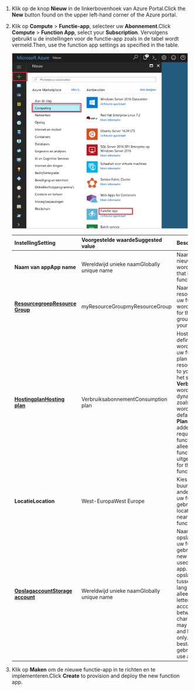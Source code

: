1. <span data-ttu-id="87f4d-101">Klik op de knop **Nieuw** in de linkerbovenhoek van Azure Portal.</span><span class="sxs-lookup"><span data-stu-id="87f4d-101">Click the **New** button found on the upper left-hand corner of the Azure portal.</span></span>

1. <span data-ttu-id="87f4d-102">Klik op **Compute** > **Functie-app**, selecteer uw **Abonnement**.</span><span class="sxs-lookup"><span data-stu-id="87f4d-102">Click **Compute** > **Function App**, select your **Subscription**.</span></span> <span data-ttu-id="87f4d-103">Vervolgens gebruikt u de instellingen voor de functie-app zoals in de tabel wordt vermeld.</span><span class="sxs-lookup"><span data-stu-id="87f4d-103">Then, use the function app settings as specified in the table.</span></span>

    ![Functie-app maken in Azure Portal](./media/functions-create-function-app-portal/function-app-create-flow.png)

    | <span data-ttu-id="87f4d-105">Instelling</span><span class="sxs-lookup"><span data-stu-id="87f4d-105">Setting</span></span>      | <span data-ttu-id="87f4d-106">Voorgestelde waarde</span><span class="sxs-lookup"><span data-stu-id="87f4d-106">Suggested value</span></span>  | <span data-ttu-id="87f4d-107">Beschrijving</span><span class="sxs-lookup"><span data-stu-id="87f4d-107">Description</span></span>                                        |
    | ------------ |  ------- | -------------------------------------------------- |
    | <span data-ttu-id="87f4d-108">**Naam van app**</span><span class="sxs-lookup"><span data-stu-id="87f4d-108">**App name**</span></span> | <span data-ttu-id="87f4d-109">Wereldwijd unieke naam</span><span class="sxs-lookup"><span data-stu-id="87f4d-109">Globally unique name</span></span> | <span data-ttu-id="87f4d-110">Naam waarmee uw nieuwe functie-app wordt aangeduid.</span><span class="sxs-lookup"><span data-stu-id="87f4d-110">Name that identifies your new function app.</span></span> | 
    | <span data-ttu-id="87f4d-111">**[Resourcegroep](../articles/azure-resource-manager/resource-group-overview.md)**</span><span class="sxs-lookup"><span data-stu-id="87f4d-111">**[Resource Group](../articles/azure-resource-manager/resource-group-overview.md)**</span></span> |  <span data-ttu-id="87f4d-112">myResourceGroup</span><span class="sxs-lookup"><span data-stu-id="87f4d-112">myResourceGroup</span></span> | <span data-ttu-id="87f4d-113">Naam voor de nieuwe resourcegroep waarin uw functie-app moet worden gemaakt.</span><span class="sxs-lookup"><span data-stu-id="87f4d-113">Name for the new resource group in which to create your function app.</span></span> | 
    | <span data-ttu-id="87f4d-114">**[Hostingplan](../articles/azure-functions/functions-scale.md)**</span><span class="sxs-lookup"><span data-stu-id="87f4d-114">**[Hosting plan](../articles/azure-functions/functions-scale.md)**</span></span> |   <span data-ttu-id="87f4d-115">Verbruiksabonnement</span><span class="sxs-lookup"><span data-stu-id="87f4d-115">Consumption plan</span></span> | <span data-ttu-id="87f4d-116">Hostingabonnement dat definieert hoe resources worden toegewezen aan uw functie-app.</span><span class="sxs-lookup"><span data-stu-id="87f4d-116">Hosting plan that defines how resources are allocated to your function app.</span></span> <span data-ttu-id="87f4d-117">In het standaard **Verbruiksabonnement** worden resources dynamisch toegevoegd zoals door uw functies wordt vereist.</span><span class="sxs-lookup"><span data-stu-id="87f4d-117">In the default **Consumption Plan**, resources are added dynamically as required by your functions.</span></span> <span data-ttu-id="87f4d-118">U betaalt alleen voor de tijd die uw functies worden uitgevoerd.</span><span class="sxs-lookup"><span data-stu-id="87f4d-118">You only pay for the time your functions run.</span></span>   |
    | <span data-ttu-id="87f4d-119">**Locatie**</span><span class="sxs-lookup"><span data-stu-id="87f4d-119">**Location**</span></span> | <span data-ttu-id="87f4d-120">West-Europa</span><span class="sxs-lookup"><span data-stu-id="87f4d-120">West Europe</span></span> | <span data-ttu-id="87f4d-121">Kies een locatie in de buurt of in de buurt van andere services die door uw functies worden gebruikt.</span><span class="sxs-lookup"><span data-stu-id="87f4d-121">Choose a location near you or near other services your functions will access.</span></span> |
    | <span data-ttu-id="87f4d-122">**[Opslagaccount](../articles/storage/common/storage-create-storage-account.md#create-a-storage-account)**</span><span class="sxs-lookup"><span data-stu-id="87f4d-122">**[Storage account](../articles/storage/common/storage-create-storage-account.md#create-a-storage-account)**</span></span> |  <span data-ttu-id="87f4d-123">Wereldwijd unieke naam</span><span class="sxs-lookup"><span data-stu-id="87f4d-123">Globally unique name</span></span> |  <span data-ttu-id="87f4d-124">Naam van het nieuwe opslagaccount dat door uw functie-app wordt gebruikt.</span><span class="sxs-lookup"><span data-stu-id="87f4d-124">Name of the new storage account used by your function app.</span></span> <span data-ttu-id="87f4d-125">Namen van opslagaccounts moeten tussen 3 en 24 tekens lang zijn en mogen alleen cijfers en kleine letters bevatten.</span><span class="sxs-lookup"><span data-stu-id="87f4d-125">Storage account names must be between 3 and 24 characters in length and may contain numbers and lowercase letters only.</span></span> <span data-ttu-id="87f4d-126">U kunt ook een bestaand account gebruiken.</span><span class="sxs-lookup"><span data-stu-id="87f4d-126">You can also use an existing account.</span></span> |

1. <span data-ttu-id="87f4d-127">Klik op **Maken** om de nieuwe functie-app in te richten en te implementeren.</span><span class="sxs-lookup"><span data-stu-id="87f4d-127">Click **Create** to provision and deploy the new function app.</span></span>